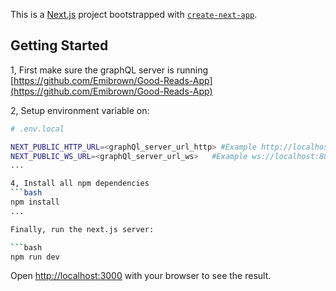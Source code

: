 This is a [Next.js](https://nextjs.org/) project bootstrapped with [`create-next-app`](https://github.com/vercel/next.js/tree/canary/packages/create-next-app).

## Getting Started

1, First make sure the graphQL server is running
[https://github.com/Emibrown/Good-Reads-App](https://github.com/Emibrown/Good-Reads-App)

2, Setup environment variable on:

```bash
# .env.local

NEXT_PUBLIC_HTTP_URL=<graphQl_server_url_http> #Example http://localhost:8081/graphql
NEXT_PUBLIC_WS_URL=<graphQl_server_url_ws>   #Example ws://localhost:8081/graphql
...

4, Install all npm dependencies
```bash
npm install
...

Finally, run the next.js server:

```bash
npm run dev

```

Open [http://localhost:3000](http://localhost:3000) with your browser to see the result.